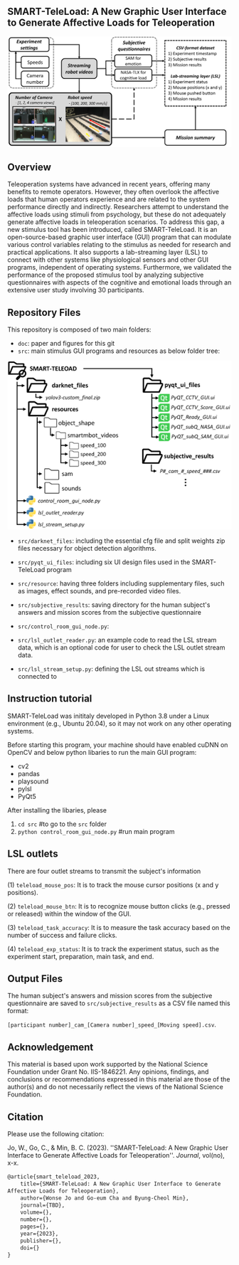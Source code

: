 ## SMART-TeleLoad: A New Graphic User Interface to Generate Affective Loads for Teleoperation

![Alt text](doc/smart_teleload_git.png)

## Overview
Teleoperation systems have advanced in recent years, offering many benefits to remote operators. However, they often overlook the affective loads that human operators experience and are related to the system performance directly and indirectly. Researchers attempt to understand the affective loads using stimuli from psychology, but these do not adequately generate affective loads in teleoperation scenarios. To address this gap, a new stimulus tool has been introduced, called SMART-TeleLoad. It is an open-source-based graphic user interface (GUI) program that can modulate various control variables relating to the stimulus as needed for research and practical applications. It also supports a lab-streaming layer (LSL) to connect with other systems like physiological sensors and other GUI programs, independent of operating systems. Furthermore, we validated the performance of the proposed stimulus tool by analyzing subjective questionnaires with aspects of the cognitive and emotional loads through an extensive user study involving 30 participants.

## Repository Files

This repository is composed of two main folders: 

* `doc`: paper and figures for this git
* `src`: main stimulus GUI programs and resources as below folder tree:

![Alt text](doc/smart_teleload_tree.png)

  - `src/darknet_files`: including the essential cfg file and split weights zip files necessary for object detection algorithms.
  - `src/pyqt_ui_files`: including six UI design files used in the SMART-TeleLoad program
  - `src/resource`: having three folders including supplementary files, such as images, effect sounds, and pre-recorded video files.
  - `src/subjective_results`: saving directory for the human subject's answers and mission scores from the subjective questionnaire

  - `src/control_room_gui_node.py`:
  - `src/lsl_outlet_reader.py`: an example code to read the LSL stream data, which is an optional code for user to check the LSL outlet stream data. 
  - `src/lsl_stream_setup.py`: defining the LSL out streams which is connected to 



## Instruction tutorial
SMART-TeleLoad was inititaly developed in Python 3.8 under a Linux environment (e.g., Ubuntu 20.04), so it may not work on any other operating systems.


Before starting this program, your machine should have enabled cuDNN on OpenCV and below python libaries to run the main GUI program:

* cv2
* pandas
* playsound
* pylsl
* PyQt5

After installing the libaries, please 

1. `cd src` #to go to the `src` folder
2. `python control_room_gui_node.py` #run main program


## LSL outlets
There are four outlet streams to transmit the subject's information

(1) `teleload_mouse_pos`: It is to track the mouse cursor positions (x and y positions).

(2) `teleload_mouse_btn`: It is to recognize mouse button clicks (e.g., pressed or released) within the window of the GUI.

(3) `teleload_task_accuracy`: It is to measure the task accuracy based on the number of success and failure clicks.

(4) `teleload_exp_status`: It is to track the experiment status, such as the experiment start, preparation, main task, and  end.

## Output Files
The human subject's answers and mission scores from the subjective questionnaire are saved to `src/subjective_results` as a CSV file named this format: 

`[participant number]_cam_[Camera number]_speed_[Moving speed].csv`. 

## Acknowledgement
This material is based upon work supported by the National Science Foundation under Grant No. IIS-1846221. Any opinions, findings, and conclusions or recommendations expressed in this material are those of the author(s) and do not necessarily reflect the views of the National Science Foundation.


## Citation
Please use the following citation:

Jo, W., Go, C., & Min, B. C. (2023). ''SMART-TeleLoad: A New Graphic User Interface to Generate Affective Loads for Teleoperation''. _Journal_, vol(no), x-x.


```
@article{smart_teleload_2023,
	title={SMART-TeleLoad: A New Graphic User Interface to Generate Affective Loads for Teleoperation},
	author={Wonse Jo and Go-eum Cha and Byung-Cheol Min},
	journal={TBD},
	volume={},
 	number={},	
 	pages={},
 	year={2023},
 	publisher={},
 	doi={}
}
```



